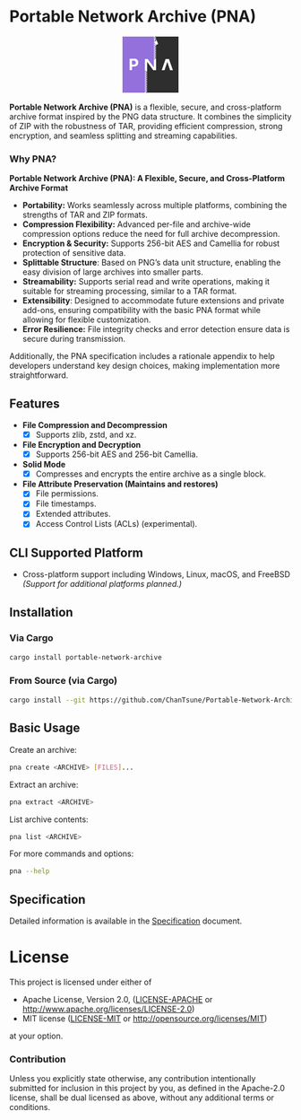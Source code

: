 # Portable Network Archive (PNA)

<div align="center">
  <img src="./icon.svg" alt="PNA" width="100"/>
</div>

**Portable Network Archive (PNA)** is a flexible, secure, and cross-platform archive format inspired by the PNG data structure. It combines the simplicity of ZIP with the robustness of TAR, providing efficient compression, strong encryption, and seamless splitting and streaming capabilities.

### Why PNA?

**Portable Network Archive (PNA): A Flexible, Secure, and Cross-Platform Archive Format**
- **Portability:** Works seamlessly across multiple platforms, combining the strengths of TAR and ZIP formats.
- **Compression Flexibility:** Advanced per-file and archive-wide compression options reduce the need for full archive decompression.
- **Encryption & Security:** Supports 256-bit AES and Camellia for robust protection of sensitive data.
- **Splittable Structure**: Based on PNG’s data unit structure, enabling the easy division of large archives into smaller parts.
- **Streamability:** Supports serial read and write operations, making it suitable for streaming processing, similar to a TAR format.
- **Extensibility**: Designed to accommodate future extensions and private add-ons, ensuring compatibility with the basic PNA format while allowing for flexible customization.
- **Error Resilience:** File integrity checks and error detection ensure data is secure during transmission.

Additionally, the PNA specification includes a rationale appendix to help developers understand key design choices, making implementation more straightforward.

## Features

- **File Compression and Decompression**
  - [x] Supports zlib, zstd, and xz.

- **File Encryption and Decryption**
  - [x] Supports 256-bit AES and 256-bit Camellia.

- **Solid Mode**
  - [x] Compresses and encrypts the entire archive as a single block.

- **File Attribute Preservation (Maintains and restores)**
  - [x] File permissions.
  - [x] File timestamps.
  - [x] Extended attributes.
  - [x] Access Control Lists (ACLs) (experimental).

## CLI Supported Platform
- Cross-platform support including Windows, Linux, macOS, and FreeBSD  
  _(Support for additional platforms planned.)_

## Installation

### Via Cargo

```sh
cargo install portable-network-archive
```

### From Source (via Cargo)

```sh
cargo install --git https://github.com/ChanTsune/Portable-Network-Archive.git portable-network-archive
```

## Basic Usage

Create an archive:
```sh
pna create <ARCHIVE> [FILES]...
```

Extract an archive:
```sh
pna extract <ARCHIVE>
```

List archive contents:
```sh
pna list <ARCHIVE>
```

For more commands and options:
```sh
pna --help
```

## Specification

Detailed information is available in the [Specification](https://portable-network-archive.github.io/Portable-Network-Archive-Specification/) document.

# License

This project is licensed under either of

* Apache License, Version 2.0, ([LICENSE-APACHE](./LICENSE-APACHE) or
http://www.apache.org/licenses/LICENSE-2.0)
* MIT license ([LICENSE-MIT](./LICENSE-MIT) or
http://opensource.org/licenses/MIT)

at your option.

### Contribution

Unless you explicitly state otherwise, any contribution intentionally submitted
for inclusion in this project by you, as defined in the Apache-2.0 license,
shall be dual licensed as above, without any additional terms or conditions.
